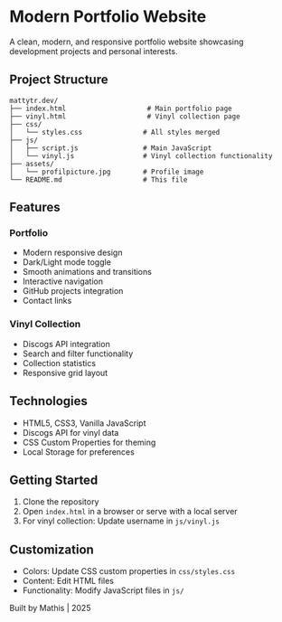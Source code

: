# Modern Portfolio Website

A clean, modern, and responsive portfolio website showcasing development projects and personal interests.

## Project Structure

```
mattytr.dev/
├── index.html                    # Main portfolio page
├── vinyl.html                    # Vinyl collection page
├── css/
│   └── styles.css               # All styles merged
├── js/
│   ├── script.js                # Main JavaScript
│   └── vinyl.js                 # Vinyl collection functionality
├── assets/
│   └── profilpicture.jpg        # Profile image
└── README.md                    # This file
```

## Features

### Portfolio
- Modern responsive design
- Dark/Light mode toggle
- Smooth animations and transitions
- Interactive navigation
- GitHub projects integration
- Contact links

### Vinyl Collection
- Discogs API integration
- Search and filter functionality
- Collection statistics
- Responsive grid layout

## Technologies

- HTML5, CSS3, Vanilla JavaScript
- Discogs API for vinyl data
- CSS Custom Properties for theming
- Local Storage for preferences

## Getting Started

1. Clone the repository
2. Open `index.html` in a browser or serve with a local server
3. For vinyl collection: Update username in `js/vinyl.js`

## Customization

- Colors: Update CSS custom properties in `css/styles.css`
- Content: Edit HTML files
- Functionality: Modify JavaScript files in `js/`

Built by Mathis | 2025
